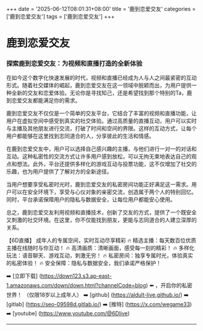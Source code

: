 +++
date = '2025-06-12T08:01:31+08:00'
title = '鹿到恋爱交友'
categories = ['鹿到恋爱交友']
tags = ['鹿到恋爱交友']
+++

# 鹿到恋爱交友

### 探索鹿到恋爱交友：为视频和直播打造的全新体验

在如今这个数字化快速发展的时代，视频和直播已经成为人与人之间最紧密的互动形式。随着社交媒体的崛起，鹿到恋爱交友在这一领域中脱颖而出，为用户提供一种全新的交友和恋爱体验。无论你是寻找知己，还是希望找到那个特别的Ta，鹿到恋爱交友都能满足你的需求。

鹿到恋爱交友不仅仅是一个简单的交友平台，它结合了丰富的视频和直播功能，让用户在虚拟空间中感受到真实的社交体验。通过高质量的直播互动，用户可以实时与主播及其他朋友进行交流，打破了时间和空间的界限。这样的互动方式，让每个用户都能够在这里找到志同道合的人，分享彼此的生活和情感。

在鹿到恋爱交友中，用户可以选择自己感兴趣的主播，与他们进行一对一的对话和互动。这种私密性的交流方式让许多用户感到放松，可以无拘无束地表达自己的观点和想法。此外，平台还提供多样化的游戏互动与投票功能，这不仅增加了社交的乐趣，也为用户提供了了解对方的全新途径。

当用户想要享受私密时光时，鹿到恋爱交友的私密房间功能正好满足这一需求。用户可以在安全环境下，享受与心仪对象的亲密交流，创造属于两个人的特别回忆。同时，平台承诺保障用户的隐私与数据安全，让每位用户都能安心使用。

总之，鹿到恋爱交友利用视频和直播技术，创新了交友的方式，提供了一个既安全又刺激的社交环境。在这里，你不仅能找到朋友，更能与志同道合的人建立深厚的关系。

【6D直播】
成年人的专属空间，实时互动尽享精彩
🔥 精选主播：每天数百位优质主播在线随时与你互动！
🔥 高清画质：清晰画面，感受每一刻的精彩！
🔥 多样化玩法：语音聊天、游戏互动，刺激无穷！
🔥 私密房间：独享专属时光，体验真实的私密体验！
🔥 安全保障：隐私与数据安全，我们承诺严格保护！

➡️ [立即下载] (https://down123.s3.ap-east-1.amazonaws.com/down/down.html?channelCode=blog) ⬅️ ，开启你的私密世界！
（仅限18岁以上成年人）
➡️ [github] (https://aldult-live.github.io/)
➡️ [gitlab] (https://seo-09598d.gitlab.io/)
➡️ [推特] (https://x.com/wegame33)
➡️ [youtube] (https://www.youtube.com/@6Dlive)

---
